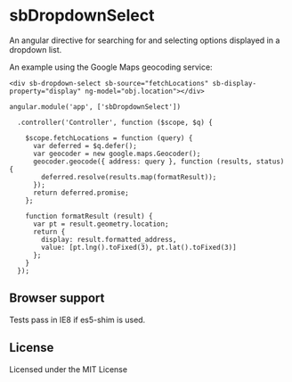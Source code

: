 sbDropdownSelect
================

An angular directive for searching for and selecting options displayed in a dropdown list. 

An example using the Google Maps geocoding service:

    <div sb-dropdown-select sb-source="fetchLocations" sb-display-property="display" ng-model="obj.location"></div>

    angular.module('app', ['sbDropdownSelect'])

      .controller('Controller', function ($scope, $q) {

        $scope.fetchLocations = function (query) {
          var deferred = $q.defer();
          var geocoder = new google.maps.Geocoder();
          geocoder.geocode({ address: query }, function (results, status) {
            deferred.resolve(results.map(formatResult));
          });
          return deferred.promise;
        };

        function formatResult (result) {
          var pt = result.geometry.location;
          return {
            display: result.formatted_address,
            value: [pt.lng().toFixed(3), pt.lat().toFixed(3)]
          };
        }
      });


Browser support
---------------

Tests pass in IE8 if es5-shim is used.

License
-------

Licensed under the MIT License
